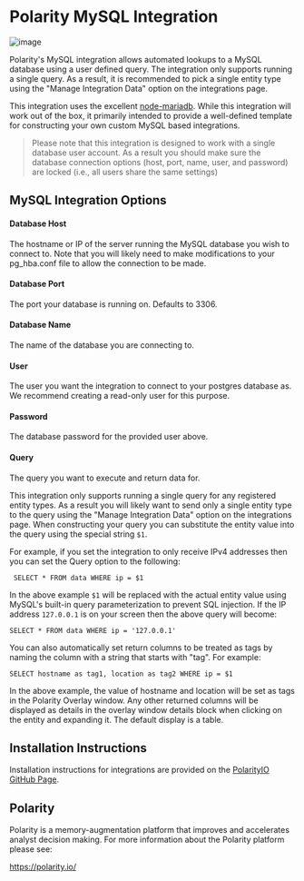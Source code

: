 # Polarity MySQL Integration

![image](https://img.shields.io/badge/status-beta-green.svg)

Polarity's MySQL integration allows automated lookups to a MySQL database using a user defined query.  The integration only supports running a single query.  As a result, it is recommended to pick a single entity type using the "Manage Integration Data" option on the integrations page.

This integration uses the excellent [node-mariadb](https://www.npmjs.com/package/mariadb).  While this integration will work out of the box, it primarily intended to provide a well-defined template for constructing your own custom MySQL based integrations.

> Please note that this integration is designed to work with a single database user account.  As a result you should make sure the database connection options (host, port, name, user, and password) are locked (i.e., all users share the same settings)

## MySQL Integration Options


#### Database Host

The hostname or IP of the server running the MySQL database you wish to connect to.  Note that you will likely need to make modifications to your pg_hba.conf file to allow the connection to be made.

#### Database Port

The port your database is running on.  Defaults to 3306.

#### Database Name

The name of the database you are connecting to.

#### User

The user you want the integration to connect to your postgres database as.  We recommend creating a read-only user for this purpose.

#### Password

The database password for the provided user above.

#### Query

The query you want to execute and return data for.

This integration only supports running a single query for any registered entity types.  As a result you will likely want to send only a single entity type to the query using the "Manage Integration Data" option on the integrations page. When constructing your query you can substitute the entity value into the query using the special string `$1`.

For example, if you set the integration to only receive IPv4 addresses then you can set the Query option to the following:

```MySQL
 SELECT * FROM data WHERE ip = $1
```

In the above example `$1` will be replaced with the actual entity value using MySQL's built-in query parameterization to prevent SQL injection.  If the IP address `127.0.0.1` is on your screen then the above query will become:

```MySQL
SELECT * FROM data WHERE ip = '127.0.0.1'
```

You can also automatically set return columns to be treated as tags by naming the column with a string that starts with "tag".  For example:

```MySQL
SELECT hostname as tag1, location as tag2 WHERE ip = $1
```

In the above example, the value of hostname and location will be set as tags in the Polarity Overlay window.  Any other returned columns will be displayed as details in the overlay window details block when clicking on the entity and expanding it.  The default display is a table.

## Installation Instructions

Installation instructions for integrations are provided on the [PolarityIO GitHub Page](https://polarityio.github.io/).

## Polarity

Polarity is a memory-augmentation platform that improves and accelerates analyst decision making.  For more information about the Polarity platform please see:

https://polarity.io/